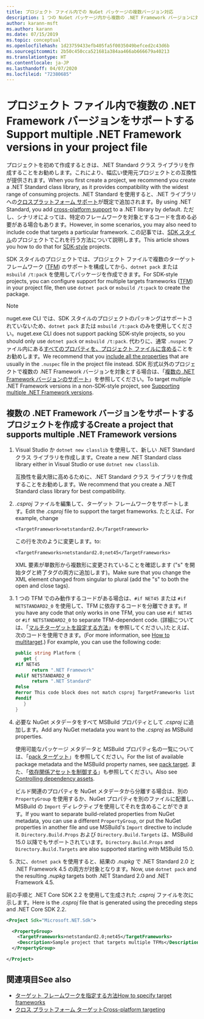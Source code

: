 ```yaml
---
title: プロジェクト ファイル内での NuGet パッケージの複数バージョン対応
description: 1 つの NuGet パッケージ内から複数の .NET Framework バージョンに対応するためのさまざま方法の説明。
author: karann-msft
ms.author: karann
ms.date: 07/15/2019
ms.topic: conceptual
ms.openlocfilehash: 1d23759433efb405fa5f0035049befced2c43d6b
ms.sourcegitcommit: 2b50c450cca521681a384aa466ab666679a40213
ms.translationtype: HT
ms.contentlocale: ja-JP
ms.lasthandoff: 04/07/2020
ms.locfileid: "72380685"
---
```

# <a name="support-multiple-net-framework-versions-in-your-project-file"></a><span data-ttu-id="6979a-103">プロジェクト ファイル内で複数の .NET Framework バージョンをサポートする</span><span class="sxs-lookup"><span data-stu-id="6979a-103">Support multiple .NET Framework versions in your project file</span></span>

<span data-ttu-id="6979a-104">プロジェクトを初めて作成するときは、.NET Standard クラス ライブラリを作成することをお勧めします。これにより、幅広い使用元プロジェクトとの互換性が提供されます。</span><span class="sxs-lookup"><span data-stu-id="6979a-104">When you first create a project, we recommend you create a .NET Standard class library, as it provides compatibility with the widest range of consuming projects.</span></span> <span data-ttu-id="6979a-105">.NET Standard を使用すると、.NET ライブラリへの[クロスプラットフォーム サポート](/dotnet/standard/library-guidance/cross-platform-targeting)が既定で追加されます。</span><span class="sxs-lookup"><span data-stu-id="6979a-105">By using .NET Standard, you add [cross-platform support](/dotnet/standard/library-guidance/cross-platform-targeting) to a .NET library by default.</span></span> <span data-ttu-id="6979a-106">ただし、シナリオによっては、特定のフレームワークを対象とするコードを含める必要がある場合もあります。</span><span class="sxs-lookup"><span data-stu-id="6979a-106">However, in some scenarios, you may also need to include code that targets a particular framework.</span></span> <span data-ttu-id="6979a-107">この記事では、[SDK スタイル](../resources/check-project-format.md)のプロジェクトでこれを行う方法について説明します。</span><span class="sxs-lookup"><span data-stu-id="6979a-107">This article shows you how to do that for [SDK-style](../resources/check-project-format.md) projects.</span></span>

<span data-ttu-id="6979a-108">SDK スタイルのプロジェクトでは、プロジェクト ファイルで複数のターゲット フレームワーク ([TFM](/dotnet/standard/frameworks)) のサポートを構成してから、`dotnet pack` または `msbuild /t:pack` を使用してパッケージを作成できます。</span><span class="sxs-lookup"><span data-stu-id="6979a-108">For SDK-style projects, you can configure support for multiple targets frameworks ([TFM](/dotnet/standard/frameworks)) in your project file, then use `dotnet pack` or `msbuild /t:pack` to create the package.</span></span>

> [!NOTE]
> <span data-ttu-id="6979a-109">nuget.exe CLI では、SDK スタイルのプロジェクトのパッキングはサポートされていないため、`dotnet pack` または `msbuild /t:pack` のみを使用してください。</span><span class="sxs-lookup"><span data-stu-id="6979a-109">nuget.exe CLI does not support packing SDK-style projects, so you should only use `dotnet pack` or `msbuild /t:pack`.</span></span> <span data-ttu-id="6979a-110">代わりに、通常 `.nuspec` ファイル内にある[すべてのプロパティを、プロジェクト ファイルに含める](../reference/msbuild-targets.md#pack-target)ことをお勧めします。</span><span class="sxs-lookup"><span data-stu-id="6979a-110">We recommend that you [include all the properties](../reference/msbuild-targets.md#pack-target) that are usually in the `.nuspec` file in the project file instead.</span></span> <span data-ttu-id="6979a-111">SDK 形式以外のプロジェクトで複数の .NET Framework バージョンを対象とする場合は、「[複数の .NET Framework バージョンのサポート](supporting-multiple-target-frameworks.md)」を参照してください。</span><span class="sxs-lookup"><span data-stu-id="6979a-111">To target multiple .NET Framework versions in a non-SDK-style project, see [Supporting multiple .NET Framework versions](supporting-multiple-target-frameworks.md).</span></span>

## <a name="create-a-project-that-supports-multiple-net-framework-versions"></a><span data-ttu-id="6979a-112">複数の .NET Framework バージョンをサポートするプロジェクトを作成する</span><span class="sxs-lookup"><span data-stu-id="6979a-112">Create a project that supports multiple .NET Framework versions</span></span>

1. <span data-ttu-id="6979a-113">Visual Studio か `dotnet new classlib` を使用して、新しい .NET Standard クラス ライブラリを作成します。</span><span class="sxs-lookup"><span data-stu-id="6979a-113">Create a new .NET Standard class library either in Visual Studio or use `dotnet new classlib`.</span></span>

   <span data-ttu-id="6979a-114">互換性を最大限に高めるために、.NET Standard クラス ライブラリを作成することをお勧めします。</span><span class="sxs-lookup"><span data-stu-id="6979a-114">We recommend that you create a .NET Standard class library for best compatibility.</span></span>

2. <span data-ttu-id="6979a-115">*.csproj* ファイルを編集して、ターゲット フレームワークをサポートします。</span><span class="sxs-lookup"><span data-stu-id="6979a-115">Edit the *.csproj* file to support the target frameworks.</span></span> <span data-ttu-id="6979a-116">たとえば、</span><span class="sxs-lookup"><span data-stu-id="6979a-116">For example, change</span></span>
   
   `<TargetFramework>netstandard2.0</TargetFramework>`
   
   <span data-ttu-id="6979a-117">この行を次のように変更します。</span><span class="sxs-lookup"><span data-stu-id="6979a-117">to:</span></span>
   
   `<TargetFrameworks>netstandard2.0;net45</TargetFrameworks>`

   <span data-ttu-id="6979a-118">XML 要素が単数形から複数形に変更されていることを確認します ("s" を開始タグと終了タグの両方に追加します)。</span><span class="sxs-lookup"><span data-stu-id="6979a-118">Make sure that you change the XML element changed from singular to plural (add the "s" to both the open and close tags).</span></span>

3. <span data-ttu-id="6979a-119">1 つの TFM でのみ動作するコードがある場合は、`#if NET45` または `#if NETSTANDARD2_0` を使用して、TFM に依存するコードを分離できます。</span><span class="sxs-lookup"><span data-stu-id="6979a-119">If you have any code that only works in one TFM, you can use `#if NET45` or `#if NETSTANDARD2_0` to separate TFM-dependent code.</span></span> <span data-ttu-id="6979a-120">(詳細については、「[マルチターゲットを設定する方法](/dotnet/core/tutorials/libraries#how-to-multitarget)」を参照してください。)たとえば、次のコードを使用できます。</span><span class="sxs-lookup"><span data-stu-id="6979a-120">(For more information, see [How to multitarget](/dotnet/core/tutorials/libraries#how-to-multitarget).) For example, you can use the following code:</span></span>

   ```csharp
   public string Platform {
      get {
   #if NET45
         return ".NET Framework"
   #elif NETSTANDARD2_0
         return ".NET Standard"
   #else
   #error This code block does not match csproj TargetFrameworks list
   #endif
      }
   }
   ```

4. <span data-ttu-id="6979a-121">必要な NuGet メタデータをすべて MSBuild プロパティとして *.csproj* に追加します。</span><span class="sxs-lookup"><span data-stu-id="6979a-121">Add any NuGet metadata you want to the *.csproj* as MSBuild properties.</span></span>

   <span data-ttu-id="6979a-122">使用可能なパッケージ メタデータと MSBuild プロパティ名の一覧については、「[pack ターゲット](../reference/msbuild-targets.md#pack-target)」を参照してください。</span><span class="sxs-lookup"><span data-stu-id="6979a-122">For the list of available package metadata and the MSBuild property names, see [pack target](../reference/msbuild-targets.md#pack-target).</span></span> <span data-ttu-id="6979a-123">また、「[依存関係アセットを制御する](../consume-packages/package-references-in-project-files.md#controlling-dependency-assets)」も参照してください。</span><span class="sxs-lookup"><span data-stu-id="6979a-123">Also see [Controlling dependency assets](../consume-packages/package-references-in-project-files.md#controlling-dependency-assets).</span></span>

   <span data-ttu-id="6979a-124">ビルド関連のプロパティを NuGet メタデータから分離する場合は、別の `PropertyGroup` を使用するか、NuGet プロパティを別のファイルに配置し、MSBuild の `Import` ディレクティブを使用してそれを含めることができます。</span><span class="sxs-lookup"><span data-stu-id="6979a-124">If you want to separate build-related properties from NuGet metadata, you can use a different `PropertyGroup`, or put the NuGet properties in another file and use MSBuild's `Import` directive to include it.</span></span> <span data-ttu-id="6979a-125">`Directory.Build.Props` および `Directory.Build.Targets` は、MSBuild 15.0 以降でもサポートされています。</span><span class="sxs-lookup"><span data-stu-id="6979a-125">`Directory.Build.Props` and `Directory.Build.Targets` are also supported starting with MSBuild 15.0.</span></span>

5. <span data-ttu-id="6979a-126">次に、`dotnet pack` を使用すると、結果の *.nupkg* で .NET Standard 2.0 と .NET Framework 4.5 の両方が対象となります。</span><span class="sxs-lookup"><span data-stu-id="6979a-126">Now, use `dotnet pack` and the resulting *.nupkg* targets both .NET Standard 2.0 and .NET Framework 4.5.</span></span>

<span data-ttu-id="6979a-127">前の手順と .NET Core SDK 2.2 を使用して生成された *.csproj* ファイルを次に示します。</span><span class="sxs-lookup"><span data-stu-id="6979a-127">Here is the *.csproj* file that is generated using the preceding steps and .NET Core SDK 2.2.</span></span>

```xml
<Project Sdk="Microsoft.NET.Sdk">

  <PropertyGroup>
    <TargetFrameworks>netstandard2.0;net45</TargetFrameworks>
    <Description>Sample project that targets multiple TFMs</Description>
  </PropertyGroup>

</Project>
```

## <a name="see-also"></a><span data-ttu-id="6979a-128">関連項目</span><span class="sxs-lookup"><span data-stu-id="6979a-128">See also</span></span>

* [<span data-ttu-id="6979a-129">ターゲット フレームワークを指定する方法</span><span class="sxs-lookup"><span data-stu-id="6979a-129">How to specify target frameworks</span></span>](/dotnet/standard/frameworks#how-to-specify-target-frameworks)
* [<span data-ttu-id="6979a-130">クロス プラットフォーム ターゲット</span><span class="sxs-lookup"><span data-stu-id="6979a-130">Cross-platform targeting</span></span>](/dotnet/standard/library-guidance/cross-platform-targeting)
